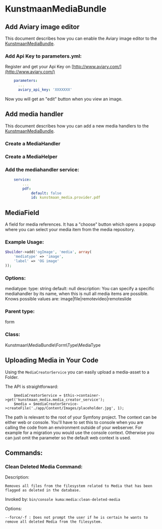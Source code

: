 # KunstmaanMediaBundle

## Add Aviary image editor

This document describes how you can enable the Aviary image editor to the [KunstmaanMediaBundle][KunstmaanMediaBundle].

### Add Api Key to parameters.yml:

Register and get your Api Key on [http://www.aviary.com/](http://www.aviary.com/)

```yaml
    parameters:
      ...
      aviary_api_key: 'XXXXXXX'

```

Now you will get an "edit" button when you view an image.

[KunstmaanMediaBundle]: https://github.com/Kunstmaan/KunstmaanMediaBundle "KunstmaanMediaBundle"

## Add media handler

This document describes how you can add a new media handlers to the [KunstmaanMediaBundle][KunstmaanMediaBundle].

### Create a MediaHandler

### Create a MediaHelper

### Add the mediahandler service:

```yaml
    service:
        ...
        pdf:
            default: false
            id: kunstmaan_media.provider.pdf

```

[KunstmaanMediaBundle]: https://github.com/Kunstmaan/KunstmaanMediaBundle "KunstmaanMediaBundle"

## MediaField

A field for media references. It has a "choose" button which opens a popup where you can select your media item from the media repository.

### Example Usage:

```php
$builder->add('ogImage', 'media', array(
    'mediatype' => 'image',
    'label' => 'OG image'
));
```

### Options:

mediatype:
    type: string
    default: null
    description:
        You can specify a specific mediahandler by its name, when this is null all media items are possible.
        Knows possible values are: image|file|remotevideo|remoteslide

### Parent type:

form

### Class:

Kunstmaan\MediaBundle\Form\Type\MediaType

## Uploading Media in Your Code

Using the ```MediaCreatorService``` you can easily upload a media-asset to a Folder.

The API is straightforward:

```
    $mediaCreatorService = $this->container->get('kunstmaan_media.media_creator_service');
    $media = $mediaCreatorService->createFile('./app/Content/Images/placeholder.jpg', 1);
```

The path is relevant to the root of your Symfony project. The context can be either web or console.
You'll have to set this to console when you are calling the code from an environment outside of your webserver.
For example for a migration you would use the console context. Otherwise you can just omit the parameter
so the default web context is used.

## Commands:

### Clean Deleted Media Command:

Description:

	Removes all files from the filesystem related to Media that has been flagged as deleted in the database.

Invoked by: ```bin/console kuma:media:clean-deleted-media```

Options:

	--force/-f : Does not prompt the user if he is certain he wants to remove all deleted Media from the filesystem.
